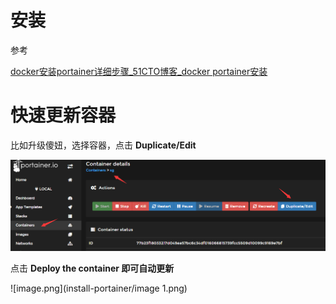 # 安装

参考 

[docker安装portainer详细步骤_51CTO博客_docker portainer安装](https://blog.51cto.com/u_15309736/5218048)

# 快速更新容器

比如升级傻妞，选择容器，点击 **Duplicate/Edit**

![image.png](install-portainer/image.png)

点击 **Deploy the container 即可自动更新**

![image.png](install-portainer/image 1.png)

